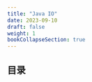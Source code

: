 ```yaml
---
title: "Java IO"
date: 2023-09-10
draft: false
weight: 1
bookCollapseSection: true
---
```






## 目录











